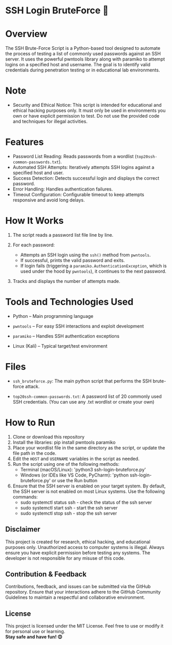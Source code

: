 # SSH Login BruteForce 🔐

# Overview
The SSH Brute-Force Script is a Python-based tool designed to automate the process of testing a list of commonly used passwords against an SSH server. It uses the powerful pwntools library along with paramiko to attempt logins on a specified host and username. The goal is to identify valid credentials during penetration testing or in educational lab environments.

# Note
- Security and Ethical Notice: This script is intended for educational and ethical hacking purposes only. It must only be used in environments you own or have explicit permission to test. Do not use the provided code and techniques for illegal activities.
  
# Features
- Password List Reading: Reads passwords from a wordlist (`top20ssh-common-passwords.txt`).
- Automated SSH Attempts: Iteratively attempts SSH logins against a specified host and user.
- Success Detection: Detects successful login and displays the correct password.
- Error Handling: Handles authentication failures.
- Timeout Configuration: Configurable timeout to keep attempts responsive and avoid long delays.
  
# How It Works
1. The script reads a password list file line by line.

2. For each password:
   - Attempts an SSH login using the `ssh()` method from `pwntools`.
   - If successful, prints the valid password and exits.
   - If login fails (triggering a `paramiko.AuthenticationException`, which is used under the hood by `pwntools`), it continues to the next password.

3. Tracks and displays the number of attempts made.


# Tools and Technologies Used
- Python – Main programming language

- `pwntools` – For easy SSH interactions and exploit development

- `paramiko` – Handles SSH authentication exceptions

- Linux (Kali) – Typical target/test environment

# Files
- `ssh_bruteforce.py`: The main python script that performs the SSH brute-force attack.

- `top20ssh-common-passwords.txt`: A password list of 20 commonly used SSH credentials. (You can use any .txt wordlist or create your own)

# How to Run
1. Clone or download this repository
2. Install the libraries: pip install pwntools paramiko
3. Place your wordlist file in the same directory as the script, or update the file path in the code.
4. Edit the `HOST` and `USERNAME` variables in the script as needed. 
5. Run the script using one of the following methods:
   - Terminal (macOS/Linux): 'python3 ssh-login-bruteforce.py'
   - Windows (or IDEs like VS Code, PyCharm): 'python ssh-login-bruteforce.py' or use the Run button
6. Ensure that the SSH server is enabled on your target system. By default, the SSH server is not enabled on most Linux systems. Use the following commands:
   - sudo systemctl status ssh - check the status of the ssh server
   - sudo systemctl start ssh - start the ssh server
   - sudo systemctl stop ssh - stop the ssh server
    
## Disclaimer
This project is created for research, ethical hacking, and educational purposes only. Unauthorized access to computer systems is illegal. Always ensure you have explicit permission before testing any systems. The developer is not responsible for any misuse of this code.

## Contribution & Feedback
Contributions, feedback, and issues can be submitted via the GitHub repository. Ensure that your interactions adhere to the GitHub Community Guidelines to maintain a respectful and collaborative environment.

## License
This project is licensed under the MIT License. Feel free to use or modify it for personal use or learning.
<br>**Stay safe and have fun! 😊**
